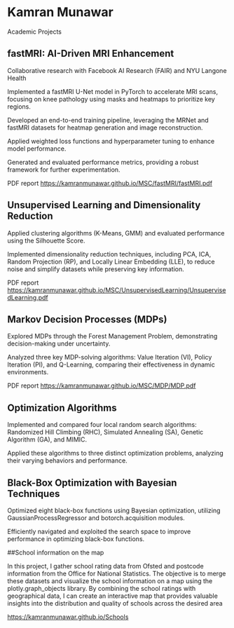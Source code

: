 # Kamran Munawar
Academic Projects


## fastMRI: AI-Driven MRI Enhancement 
Collaborative research with Facebook AI Research (FAIR) and NYU Langone Health 

Implemented a fastMRI U-Net model in PyTorch to accelerate MRI scans, focusing on knee pathology using masks and heatmaps to prioritize key regions. 

Developed an end-to-end training pipeline, leveraging the MRNet and fastMRI datasets for heatmap generation and image reconstruction. 

Applied weighted loss functions and hyperparameter tuning to enhance model performance. 

Generated and evaluated performance metrics, providing a robust framework for further experimentation. 

PDF report <https://kamranmunawar.github.io/MSC/fastMRI/fastMRI.pdf>

## Unsupervised Learning and Dimensionality Reduction 

Applied clustering algorithms (K-Means, GMM) and evaluated performance using the Silhouette Score. 

Implemented dimensionality reduction techniques, including PCA, ICA, Random Projection (RP), and Locally Linear Embedding (LLE), to reduce noise and simplify datasets while preserving key information. 

PDF report <https://kamranmunawar.github.io/MSC/UnsupervisedLearning/UnsupervisedLearning.pdf>

## Markov Decision Processes (MDPs) 

Explored MDPs through the Forest Management Problem, demonstrating decision-making under uncertainty. 

Analyzed three key MDP-solving algorithms: Value Iteration (VI), Policy Iteration (PI), and Q-Learning, comparing their effectiveness in dynamic environments. 

PDF report <https://kamranmunawar.github.io/MSC/MDP/MDP.pdf>

## Optimization Algorithms 

Implemented and compared four local random search algorithms: Randomized Hill Climbing (RHC), Simulated Annealing (SA), Genetic Algorithm (GA), and MIMIC. 

Applied these algorithms to three distinct optimization problems, analyzing their varying behaviors and performance. 

## Black-Box Optimization with Bayesian Techniques 

Optimized eight black-box functions using Bayesian optimization, utilizing GaussianProcessRegressor and botorch.acquisition modules. 

Efficiently navigated and exploited the search space to improve performance in optimizing black-box functions. 

##School information on the map

In this project, I gather school rating data from Ofsted and postcode information from the Office for National Statistics. The objective is to merge these datasets and visualize the school information on a map using the plotly.graph_objects library. By combining the school ratings with geographical data, I can create an interactive map that provides valuable insights into the distribution and quality of schools across the desired area

 <https://kamranmunawar.github.io/Schools>

 
